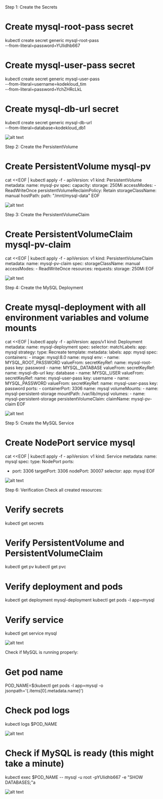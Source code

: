 Step 1: Create the Secrets

# Create mysql-root-pass secret
kubectl create secret generic mysql-root-pass \
  --from-literal=password=YUIidhb667

# Create mysql-user-pass secret
kubectl create secret generic mysql-user-pass \
  --from-literal=username=kodekloud_tim \
  --from-literal=password=YchZHRcLkL

# Create mysql-db-url secret
kubectl create secret generic mysql-db-url \
  --from-literal=database=kodekloud_db1

![alt text](image.png)

Step 2: Create the PersistentVolume

# Create PersistentVolume mysql-pv
cat <<EOF | kubectl apply -f -
apiVersion: v1
kind: PersistentVolume
metadata:
  name: mysql-pv
spec:
  capacity:
    storage: 250Mi
  accessModes:
    - ReadWriteOnce
  persistentVolumeReclaimPolicy: Retain
  storageClassName: manual
  hostPath:
    path: "/mnt/mysql-data"
EOF

![alt text](image-1.png)

Step 3: Create the PersistentVolumeClaim

# Create PersistentVolumeClaim mysql-pv-claim
cat <<EOF | kubectl apply -f -
apiVersion: v1
kind: PersistentVolumeClaim
metadata:
  name: mysql-pv-claim
spec:
  storageClassName: manual
  accessModes:
    - ReadWriteOnce
  resources:
    requests:
      storage: 250Mi
EOF

![alt text](image-2.png)

Step 4: Create the MySQL Deployment

# Create mysql-deployment with all environment variables and volume mounts
cat <<EOF | kubectl apply -f -
apiVersion: apps/v1
kind: Deployment
metadata:
  name: mysql-deployment
spec:
  selector:
    matchLabels:
      app: mysql
  strategy:
    type: Recreate
  template:
    metadata:
      labels:
        app: mysql
    spec:
      containers:
      - image: mysql:8.0
        name: mysql
        env:
        - name: MYSQL_ROOT_PASSWORD
          valueFrom:
            secretKeyRef:
              name: mysql-root-pass
              key: password
        - name: MYSQL_DATABASE
          valueFrom:
            secretKeyRef:
              name: mysql-db-url
              key: database
        - name: MYSQL_USER
          valueFrom:
            secretKeyRef:
              name: mysql-user-pass
              key: username
        - name: MYSQL_PASSWORD
          valueFrom:
            secretKeyRef:
              name: mysql-user-pass
              key: password
        ports:
        - containerPort: 3306
          name: mysql
        volumeMounts:
        - name: mysql-persistent-storage
          mountPath: /var/lib/mysql
      volumes:
      - name: mysql-persistent-storage
        persistentVolumeClaim:
          claimName: mysql-pv-claim
EOF

![alt text](image-3.png)

Step 5: Create the MySQL Service

# Create NodePort service mysql
cat <<EOF | kubectl apply -f -
apiVersion: v1
kind: Service
metadata:
  name: mysql
spec:
  type: NodePort
  ports:
  - port: 3306
    targetPort: 3306
    nodePort: 30007
  selector:
    app: mysql
EOF

![alt text](image-4.png)

Step 6: Verification
Check all created resources:

# Verify secrets
kubectl get secrets

# Verify PersistentVolume and PersistentVolumeClaim
kubectl get pv
kubectl get pvc

# Verify deployment and pods
kubectl get deployment mysql-deployment
kubectl get pods -l app=mysql

# Verify service
kubectl get service mysql

![alt text](image-5.png)

Check if MySQL is running properly:

# Get pod name
POD_NAME=$(kubectl get pods -l app=mysql -o jsonpath='{.items[0].metadata.name}')

# Check pod logs
kubectl logs $POD_NAME

![alt text](image-6.png)

# Check if MySQL is ready (this might take a minute)
kubectl exec $POD_NAME -- mysql -u root -pYUIidhb667 -e "SHOW DATABASES;"a

![alt text](image-7.png)
